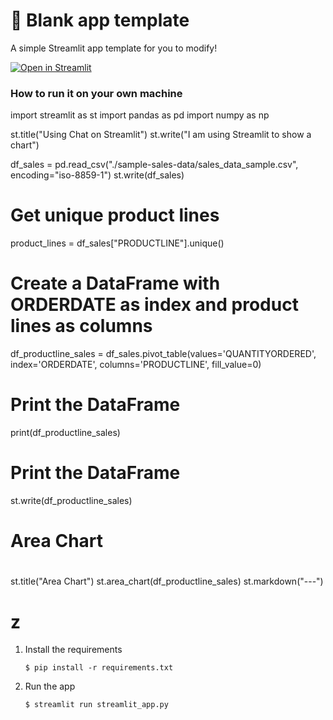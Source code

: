 # 🎈 Blank app template

A simple Streamlit app template for you to modify!

[![Open in Streamlit](https://static.streamlit.io/badges/streamlit_badge_black_white.svg)](https://blank-app-template.streamlit.app/)

### How to run it on your own machine
import streamlit as st
import pandas as pd
import numpy as np

st.title("Using Chat on Streamlit")
st.write("I am using Streamlit to show a chart")

df_sales = pd.read_csv("./sample-sales-data/sales_data_sample.csv", encoding="iso-8859-1")
st.write(df_sales)

# Get unique product lines
product_lines = df_sales["PRODUCTLINE"].unique()

# Create a DataFrame with ORDERDATE as index and product lines as columns
df_productline_sales = df_sales.pivot_table(values='QUANTITYORDERED', index='ORDERDATE', columns='PRODUCTLINE', fill_value=0)

# Print the DataFrame
print(df_productline_sales)

# Print the DataFrame
st.write(df_productline_sales)

#
# Area Chart
#
st.title("Area Chart")
st.area_chart(df_productline_sales)
st.markdown("---")

# z
1. Install the requirements

   ```
   $ pip install -r requirements.txt
   ```

2. Run the app

   ```
   $ streamlit run streamlit_app.py
   ```
